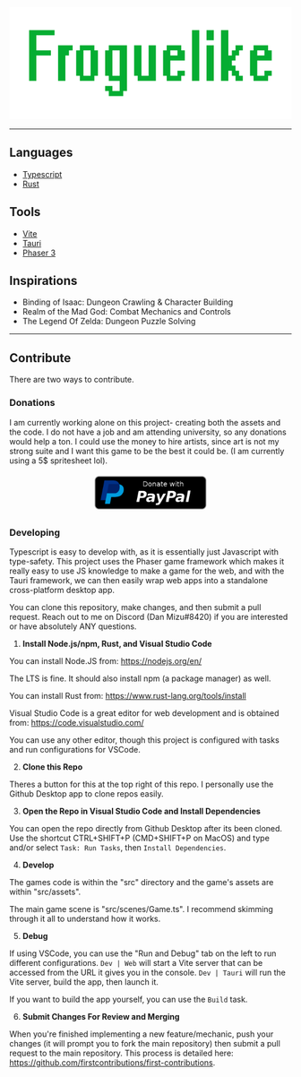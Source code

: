 <p align="center">
  <a align="center" href='#'/>
    <img src="logo.svg" height="200rem" alt="Logo" />
  </a>
</p>

<hr>

## **Languages**

-   [Typescript](https://www.typescriptlang.org/)
-   [Rust](https://www.rust-lang.org/)

## **Tools**

-   [Vite](https://vitejs.dev/)
-   [Tauri](https://tauri.app/)
-   [Phaser 3](https://phaser.io/)

## **Inspirations**

-   Binding of Isaac: Dungeon Crawling & Character Building
-   Realm of the Mad God: Combat Mechanics and Controls
-   The Legend Of Zelda: Dungeon Puzzle Solving

<hr>

## **Contribute**

There are two ways to contribute.

### **Donations**

I am currently working alone on this project- creating both the assets and the code. I do not have a job and am attending university, so any donations would help a ton. I could use the money to hire artists, since art is not my strong suite and I want this game to be the best it could be. (I am currently using a 5$ spritesheet lol).

<p align="center" style="display: flex; justify-content: center; align-items: center;">
    <a href="https://www.paypal.com/paypalme/DanMizu" target="_blank" style="padding: 1%">
        <img height="60rem" src="paypal-donate-button.webp" alt="Donations"/>
    </a>
</p>

### **Developing**

Typescript is easy to develop with, as it is essentially just Javascript with type-safety. This project uses the Phaser game framework which makes it really easy to use JS knowledge to make a game for the web, and with the Tauri framework, we can then easily wrap web apps into a standalone cross-platform desktop app.

You can clone this repository, make changes, and then submit a pull request. Reach out to me on Discord (Dan Mizu#8420) if you are interested or have absolutely ANY questions.

1. **Install Node.js/npm, Rust, and Visual Studio Code**

You can install Node.JS from: <https://nodejs.org/en/>

The LTS is fine. It should also install npm (a package manager) as well.

You can install Rust from: <https://www.rust-lang.org/tools/install>

Visual Studio Code is a great editor for web development and is obtained from: <https://code.visualstudio.com/>

You can use any other editor, though this project is configured with tasks and run configurations for VSCode.

2. **Clone this Repo**

Theres a button for this at the top right of this repo. I personally use the Github Desktop app to clone repos easily.

3. **Open the Repo in Visual Studio Code and Install Dependencies**

You can open the repo directly from Github Desktop after its been cloned. Use the shortcut CTRL+SHIFT+P (CMD+SHIFT+P on MacOS) and type and/or select `Task: Run Tasks`, then `Install Dependencies`.

4. **Develop**

The games code is within the "src" directory and the game's assets are within "src/assets".

The main game scene is "src/scenes/Game.ts". I recommend skimming through it all to understand how it works.

5. **Debug**

If using VSCode, you can use the "Run and Debug" tab on the left to run different configurations. `Dev | Web` will start a Vite server that can be accessed from the URL it gives you in the console. `Dev | Tauri` will run the Vite server, build the app, then launch it.

If you want to build the app yourself, you can use the `Build` task.

6. **Submit Changes For Review and Merging**

When you're finished implementing a new feature/mechanic, push your changes (it will prompt you to fork the main repository) then submit a pull request to the main repository. This process is detailed here: <https://github.com/firstcontributions/first-contributions>.
